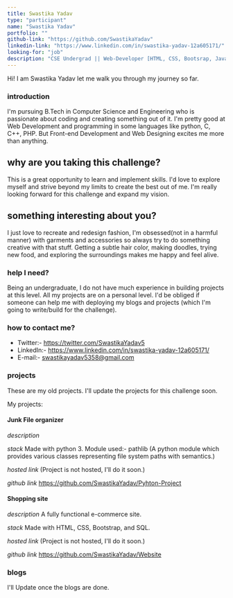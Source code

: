 ```yaml
---
title: Swastika Yadav
type: "participant"
name: "Swastika Yadav"
portfolio: ""
github-link: "https://github.com/SwastikaYadav"
linkedin-link: "https://www.linkedin.com/in/swastika-yadav-12a605171/"
looking-for: "job"
description: "CSE Undergrad || Web-Developer [HTML, CSS, Bootsrap, JavaScript] || Python || C Programming"
---
```


Hi! I am Swastika Yadav let me walk you through my journey so far.

### introduction

I'm pursuing B.Tech in Computer Science and Engineering who is passionate about coding and creating something out of it. I'm pretty good at Web Development and programming in some languages like python, C, C++, PHP. But Front-end Development and Web Designing excites me more than anything. 

## why are you taking this challenge?

This is a great opportunity to learn and implement skills. I'd love to explore myself and strive beyond my limits to create the best out of me.
I'm really looking forward for this challenge and expand my vision.


## something interesting about you?

I just love to recreate and redesign fashion, I'm obsessed(not in a harmful manner) with garments and accessories so always try to do something creative with that stuff. 
Getting a subtle hair color, making doodles, trying new food, and exploring the surroundings makes me happy and feel alive.

### help I need?

Being an undergraduate, I do not have much experience in building projects at this level. All my projects are on a personal level. I'd be obliged if someone can help me with deploying my blogs and projects (which I'm going to write/build for the challenge).

### how to contact me?

- Twitter:-  https://twitter.com/SwastikaYadav5
- LinkedIn:- https://www.linkedin.com/in/swastika-yadav-12a605171/
- E-mail:-   swastikayadav5358@gmail.com

### projects

 These are my old projects. I'll update the projects for this challenge soon.

My projects:

#### Junk File organizer

_description_ 

_stack_ Made with python 3. Module used:- pathlib (A python module which provides various classes representing file system paths with semantics.)

_hosted link_ (Project is not hosted, I'll do it soon.)

_github link_ https://github.com/SwastikaYadav/Pyhton-Project

#### Shopping site

_description_ A fully functional e-commerce site.

_stack_ Made with HTML, CSS, Bootstrap, and SQL.

_hosted link_ (Project is not hosted, I'll do it soon.)

_github link_ https://github.com/SwastikaYadav/Website

### blogs

I'll Update once the blogs are done. 



